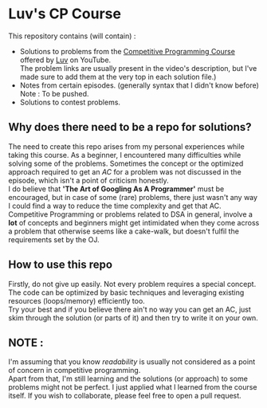 # Luv's CP Course
This repository contains (will contain) :
* Solutions to problems from the [Competitive Programming Course](https://youtube.com/playlist?list=PLauivoElc3ggagradg8MfOZreCMmXMmJ-) offered by [Luv](https://github.com/luvk1412) on YouTube. <br>The problem links are usually present in the video's description, but I've made sure to add them at the very top in each solution file.)
* Notes from certain episodes. (generally syntax that I didn't know before) <br>Note : To be pushed.
* Solutions to contest problems.

## Why does there need to be a repo for solutions?
The need to create this repo arises from my personal experiences while taking this course. As a beginner, I encountered many difficulties while solving some of the problems. Sometimes the concept or the optimized approach required to get an *AC* for a problem was not discussed in the episode, which isn't a point of criticism honestly.
<br>I do believe that **'The Art of Googling As A Programmer'** must be encouraged, but in case of some (rare) problems, there just wasn't any way I could find a way to reduce the time complexity and get that AC.
<br>Competitive Programming or problems related to DSA in general, involve a **lot** of concepts and beginners might get intimidated when they come across a problem that otherwise seems like a cake-walk, but doesn't fulfil the requirements set by the OJ.

## How to use this repo
Firstly, do not give up easily. Not every problem requires a special concept. The code can be optimized by basic techniques and leveraging existing resources (loops/memory) efficiently too.
<br>Try your best and if you believe there ain't no way you can get an AC, just skim through the solution (or parts of it) and then try to write it on your own.

## NOTE :
I'm assuming that you know *readability* is usually not considered as a point of concern in competitive programming. 
<br>Apart from that, I'm still learning and the solutions (or approach) to some problems might not be perfect. I just applied what I learned from the course itself. If you wish to collaborate, please feel free to open a pull request.
